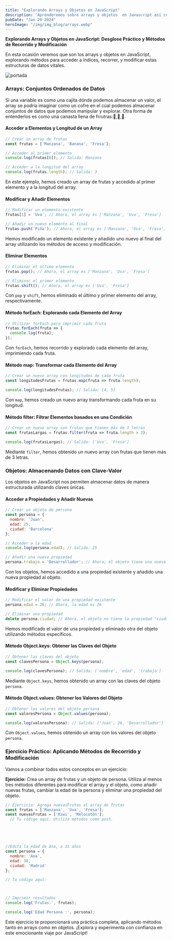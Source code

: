 ```yaml
---
title: "Explorando Arrays y Objetos en JavaScript"
description: "Aprenderemos sobre arrays y objetos  en Javascript así como su implementación"
pubDate: "Jan 29 2024"
heroImage: "/img/img_blog/arrays.webp"
---
```

**Explorando Arrays y Objetos en JavaScript: Desglose Práctico y Métodos de Recorrido y Modificación**

En esta ocasión veremos que son los arrays y objetos en JavaScript, explorando métodos para acceder a índices, recorrer, y modificar estas estructuras de datos vitales.

![portada](/img/img_blog/arrays.webp)

### **Arrays: Conjuntos Ordenados de Datos**

Si una variable es como una cajita dónde podemos almacenar un valor, el array se podría imaginar como un cofre en el cúal podemos almacenar conjuntos de datos que podemos manipular y explorar. Otra forma de entenderlos es como una canasta llena de frrutras:🍎,🍌,🍓.


#### **Acceder a Elementos y Longitud de un Array**

```javascript
// Crear un array de frutas
const frutas = ['Manzana', 'Banana', 'Fresa'];

// Acceder al primer elemento
console.log(frutas[0]); // Salida: Manzana

// Acceder a la longitud del array
console.log(frutas.length); // Salida: 3
```

En este ejemplo, hemos creado un array de frutas y accedido al primer elemento y a la longitud del array.

#### **Modificar y Añadir Elementos**

```javascript
// Modificar un elemento existente
frutas[1] = 'Uva'; // Ahora, el array es ['Manzana', 'Uva', 'Fresa']

// Añadir un nuevo elemento al final
frutas.push('Piña'); // Ahora, el array es ['Manzana', 'Uva', 'Fresa', 'Piña']
```

Hemos modificado un elemento existente y añadido uno nuevo al final del array utilizando los métodos de acceso y modificación.

#### **Eliminar Elementos**

```javascript
// Eliminar el último elemento
frutas.pop(); // Ahora, el array es ['Manzana', 'Uva', 'Fresa']

// Eliminar el primer elemento
frutas.shift(); // Ahora, el array es ['Uva', 'Fresa']
```

Con `pop` y `shift`, hemos eliminado el último y primer elemento del array, respectivamente.

#### **Método forEach: Explorando cada Elemento del Array**

```javascript
// Utilizar forEach para imprimir cada fruta
frutas.forEach(fruta => {
  console.log(fruta);
});
```

Con `forEach`, hemos recorrido y explorado cada elemento del array, imprimiendo cada fruta.

#### **Método map: Transformar cada Elemento del Array**

```javascript
// Crear un nuevo array con longitudes de cada fruta
const longitudesFrutas = frutas.map(fruta => fruta.length);

console.log(longitudesFrutas); // Salida: [4, 5]
```

Con `map`, hemos creado un nuevo array transformando cada fruta en su longitud.

#### **Método filter: Filtrar Elementos basados en una Condición**

```javascript
// Crear un nuevo array con frutas que tienen más de 3 letras
const frutasLargas = frutas.filter(fruta => fruta.length > 3);

console.log(frutasLargas); // Salida: ['Uva', 'Fresa']
```

Mediante `filter`, hemos obtenido un nuevo array con frutas que tienen más de 3 letras.

### **Objetos: Almacenando Datos con Clave-Valor**

Los objetos en JavaScript nos permiten almacenar datos de manera estructurada utilizando claves únicas.

#### **Acceder a Propiedades y Añadir Nuevas**

```javascript
// Crear un objeto de persona
const persona = {
  nombre: 'Juan',
  edad: 25,
  ciudad: 'Barcelona'
};

// Acceder a la edad
console.log(persona.edad); // Salida: 25

// Añadir una nueva propiedad
persona.trabajo = 'Desarrollador'; // Ahora, el objeto tiene una nueva propiedad
```

Con los objetos, hemos accedido a una propiedad existente y añadido una nueva propiedad al objeto.

#### **Modificar y Eliminar Propiedades**

```javascript
// Modificar el valor de una propiedad existente
persona.edad = 26; // Ahora, la edad es 26

// Eliminar una propiedad
delete persona.ciudad; // Ahora, el objeto no tiene la propiedad "ciudad"
```

Hemos modificado el valor de una propiedad y eliminado otra del objeto utilizando métodos específicos.

#### **Método Object.keys: Obtener las Claves del Objeto**

```javascript
// Obtener las claves del objeto
const clavesPersona = Object.keys(persona);

console.log(clavesPersona); // Salida: ['nombre', 'edad', 'trabajo']
```

Mediante `Object.keys`, hemos obtenido un array con las claves del objeto `persona`.

#### **Método Object.values: Obtener los Valores del Objeto**

```javascript
// Obtener los valores del objeto persona
const valoresPersona = Object.values(persona);

console.log(valoresPersona); // Salida: ['Juan', 26, 'Desarrollador']
```

Con `Object.values`, hemos obtenido un array con los valores del objeto `persona`.

### **Ejercicio Práctico: Aplicando Métodos de Recorrido y Modificación**

Vamos a combinar todos estos conceptos en un ejercicio:

**Ejercicio:** Crea un array de frutas y un objeto de persona. Utiliza al menos tres métodos diferentes para modificar el array y el objeto, como añadir nuevas frutas, cambiar la edad de la persona y eliminar una propiedad del objeto.

```javascript
// Ejercicio: Agrega nuevasFrutas al array de frutas
const frutas = ['Manzana', 'Uva', 'Fresa'];
const nuevasFrutas = ['Kiwi', 'Melocotón'];
  // Tu código aquí: Utiliza métodos como push.





//Edita la edad de Ana, a 31 años
const persona = {
  nombre: 'Ana',
  edad: 30,
  ciudad: 'Madrid'
};

// Tu código aquí:



// Imprimir resultados
console.log('Frutas:', frutas);

console.log('Edad Persona :', persona);

```

Este ejercicio te proporcionará una práctica completa, aplicando métodos tanto en arrays como en objetos. ¡Explora y experimenta con confianza en este emocionante viaje por JavaScript!